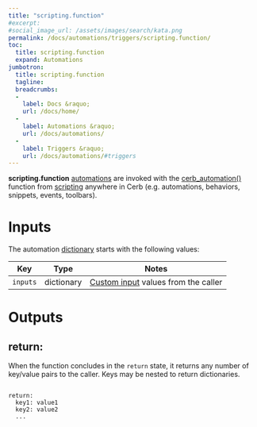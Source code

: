 ```yaml
---
title: "scripting.function"
#excerpt: 
#social_image_url: /assets/images/search/kata.png
permalink: /docs/automations/triggers/scripting.function/
toc:
  title: scripting.function
  expand: Automations
jumbotron:
  title: scripting.function
  tagline: 
  breadcrumbs:
  -
    label: Docs &raquo;
    url: /docs/home/
  -
    label: Automations &raquo;
    url: /docs/automations/
  -
    label: Triggers &raquo;
    url: /docs/automations/#triggers
---
```


**scripting.function** [automations](/docs/automations/) are invoked with the [cerb_automation()](/docs/scripting/functions/#cerb_automation) function from [scripting](/docs/scripting/) anywhere in Cerb (e.g. automations, behaviors, snippets, events, toolbars).

# Inputs

The automation [dictionary](/docs/automations/#dictionaries) starts with the following values:

| Key | Type | Notes
|-|-|-
| `inputs` | dictionary | [Custom input](/docs/automations/#inputs) values from the caller

# Outputs

## return:

When the function concludes in the `return` state, it returns any number of key/value pairs to the caller. Keys may be nested to return dictionaries.

<pre>
<code class="language-cerb">
return:
  key1: value1
  key2: value2
  ...
</code>
</pre>